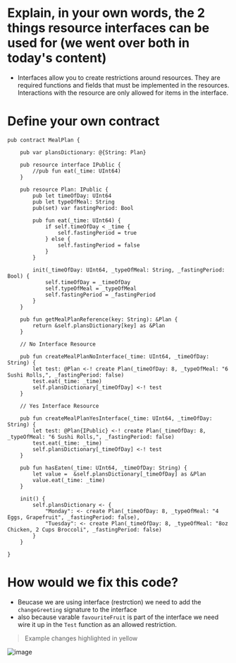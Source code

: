 # Explain, in your own words, the 2 things resource interfaces can be used for (we went over both in today's content)

- Interfaces allow you to create restrictions around resources. They are required functions and fields that must be implemented in the resources. Interactions with the resource are only allowed for items in the interface.

# Define your own contract

```
pub contract MealPlan {

    pub var plansDictionary: @{String: Plan}

    pub resource interface IPublic {
        //pub fun eat(_time: UInt64)
    }

    pub resource Plan: IPublic {
        pub let timeOfDay: UInt64
        pub let typeOfMeal: String
        pub(set) var fastingPeriod: Bool

        pub fun eat(_time: UInt64) {
            if self.timeOfDay < _time {
                self.fastingPeriod = true
            } else {
                self.fastingPeriod = false
            }
        }

        init(_timeOfDay: UInt64, _typeOfMeal: String, _fastingPeriod: Bool) {
            self.timeOfDay = _timeOfDay
            self.typeOfMeal = _typeOfMeal
            self.fastingPeriod = _fastingPeriod
        }
    }

    pub fun getMealPlanReference(key: String): &Plan {
        return &self.plansDictionary[key] as &Plan
    }

    // No Interface Resource

    pub fun createMealPlanNoInterface(_time: UInt64, _timeOfDay: String) {
        let test: @Plan <-! create Plan(_timeOfDay: 8, _typeOfMeal: "6 Sushi Rolls,", _fastingPeriod: false)
        test.eat(_time: _time)
        self.plansDictionary[_timeOfDay] <-! test
    }

    // Yes Interface Resource

    pub fun createMealPlanYesInterface(_time: UInt64, _timeOfDay: String) {
        let test: @Plan{IPublic} <-! create Plan(_timeOfDay: 8, _typeOfMeal: "6 Sushi Rolls,", _fastingPeriod: false)
        test.eat(_time: _time)
        self.plansDictionary[_timeOfDay] <-! test
    }

    pub fun hasEaten(_time: UInt64, _timeOfDay: String) {
        let value =  &self.plansDictionary[_timeOfDay] as &Plan
        value.eat(_time: _time)
    }

    init() {
        self.plansDictionary <- {
            "Monday": <- create Plan(_timeOfDay: 8, _typeOfMeal: "4 Eggs, Grapefruit", _fastingPeriod: false),
            "Tuesday": <- create Plan(_timeOfDay: 8, _typeOfMeal: "8oz Chicken, 2 Cups Broccoli", _fastingPeriod: false)
        }
    }

}
```

# How would we fix this code?
- Beucase we are using interface (restrction) we need to add the `changeGreeting` signature to the interface
- also because varable `favouriteFruit` is part of the interface we need wire it up in the `Test` function as an allowed restriction.

> Example changes highlighted in yellow

![image](https://user-images.githubusercontent.com/2507134/157977044-e03c679c-f92b-476f-b8c9-859ad23dc51d.png)

